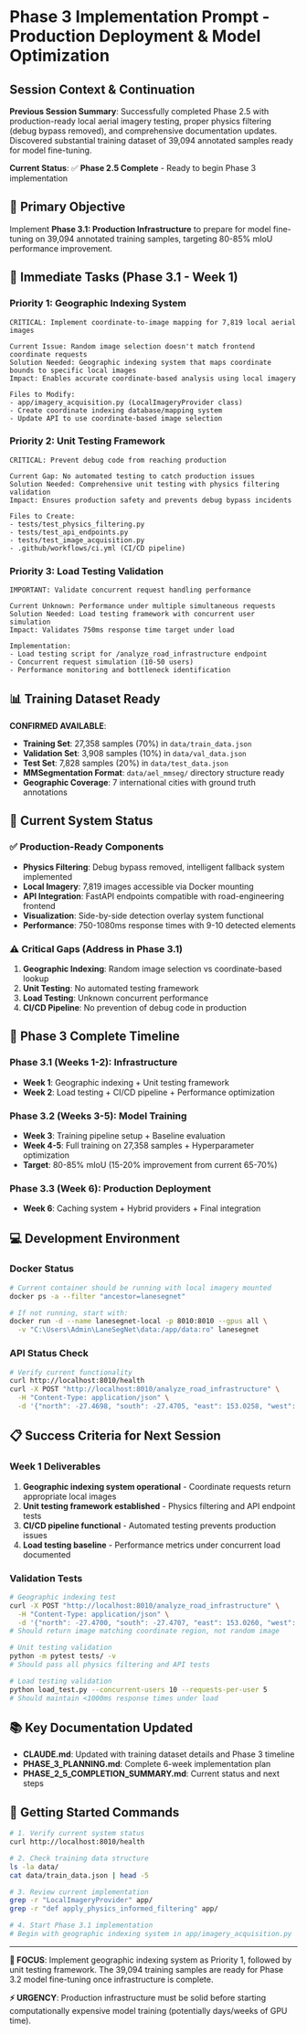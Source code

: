 # Phase 3 Implementation Prompt - Production Deployment & Model Optimization

## Session Context & Continuation

**Previous Session Summary**: Successfully completed Phase 2.5 with production-ready local aerial imagery testing, proper physics filtering (debug bypass removed), and comprehensive documentation updates. Discovered substantial training dataset of 39,094 annotated samples ready for model fine-tuning.

**Current Status**: ✅ **Phase 2.5 Complete** - Ready to begin Phase 3 implementation

## 🎯 Primary Objective

Implement **Phase 3.1: Production Infrastructure** to prepare for model fine-tuning on 39,094 annotated training samples, targeting 80-85% mIoU performance improvement.

## 🔄 Immediate Tasks (Phase 3.1 - Week 1)

### **Priority 1: Geographic Indexing System**
```
CRITICAL: Implement coordinate-to-image mapping for 7,819 local aerial images

Current Issue: Random image selection doesn't match frontend coordinate requests
Solution Needed: Geographic indexing system that maps coordinate bounds to specific local images
Impact: Enables accurate coordinate-based analysis using local imagery

Files to Modify:
- app/imagery_acquisition.py (LocalImageryProvider class)
- Create coordinate indexing database/mapping system
- Update API to use coordinate-based image selection
```

### **Priority 2: Unit Testing Framework**
```
CRITICAL: Prevent debug code from reaching production

Current Gap: No automated testing to catch production issues
Solution Needed: Comprehensive unit testing with physics filtering validation
Impact: Ensures production safety and prevents debug bypass incidents

Files to Create:
- tests/test_physics_filtering.py
- tests/test_api_endpoints.py  
- tests/test_image_acquisition.py
- .github/workflows/ci.yml (CI/CD pipeline)
```

### **Priority 3: Load Testing Validation**
```
IMPORTANT: Validate concurrent request handling performance

Current Unknown: Performance under multiple simultaneous requests
Solution Needed: Load testing framework with concurrent user simulation
Impact: Validates 750ms response time target under load

Implementation:
- Load testing script for /analyze_road_infrastructure endpoint
- Concurrent request simulation (10-50 users)
- Performance monitoring and bottleneck identification
```

## 📊 Training Dataset Ready

**CONFIRMED AVAILABLE**:
- **Training Set**: 27,358 samples (70%) in `data/train_data.json`
- **Validation Set**: 3,908 samples (10%) in `data/val_data.json`  
- **Test Set**: 7,828 samples (20%) in `data/test_data.json`
- **MMSegmentation Format**: `data/ael_mmseg/` directory structure ready
- **Geographic Coverage**: 7 international cities with ground truth annotations

## 🚨 Current System Status

### **✅ Production-Ready Components**
- **Physics Filtering**: Debug bypass removed, intelligent fallback system implemented
- **Local Imagery**: 7,819 images accessible via Docker mounting
- **API Integration**: FastAPI endpoints compatible with road-engineering frontend
- **Visualization**: Side-by-side detection overlay system functional
- **Performance**: 750-1080ms response times with 9-10 detected elements

### **⚠️ Critical Gaps (Address in Phase 3.1)**
1. **Geographic Indexing**: Random image selection vs coordinate-based lookup
2. **Unit Testing**: No automated testing framework
3. **Load Testing**: Unknown concurrent performance
4. **CI/CD Pipeline**: No prevention of debug code in production

## 🎯 Phase 3 Complete Timeline

### **Phase 3.1 (Weeks 1-2): Infrastructure**
- **Week 1**: Geographic indexing + Unit testing framework
- **Week 2**: Load testing + CI/CD pipeline + Performance optimization

### **Phase 3.2 (Weeks 3-5): Model Training**
- **Week 3**: Training pipeline setup + Baseline evaluation
- **Week 4-5**: Full training on 27,358 samples + Hyperparameter optimization
- **Target**: 80-85% mIoU (15-20% improvement from current 65-70%)

### **Phase 3.3 (Week 6): Production Deployment**
- **Week 6**: Caching system + Hybrid providers + Final integration

## 💻 Development Environment

### **Docker Status**
```bash
# Current container should be running with local imagery mounted
docker ps -a --filter "ancestor=lanesegnet"

# If not running, start with:
docker run -d --name lanesegnet-local -p 8010:8010 --gpus all \
  -v "C:\Users\Admin\LaneSegNet\data:/app/data:ro" lanesegnet
```

### **API Status Check**
```bash
# Verify current functionality
curl http://localhost:8010/health
curl -X POST "http://localhost:8010/analyze_road_infrastructure" \
  -H "Content-Type: application/json" \
  -d '{"north": -27.4698, "south": -27.4705, "east": 153.0258, "west": 153.0251}'
```

## 📋 Success Criteria for Next Session

### **Week 1 Deliverables**
1. **Geographic indexing system operational** - Coordinate requests return appropriate local images
2. **Unit testing framework established** - Physics filtering and API endpoint tests
3. **CI/CD pipeline functional** - Automated testing prevents production issues
4. **Load testing baseline** - Performance metrics under concurrent load documented

### **Validation Tests**
```bash
# Geographic indexing test
curl -X POST "http://localhost:8010/analyze_road_infrastructure" \
  -H "Content-Type: application/json" \
  -d '{"north": -27.4700, "south": -27.4707, "east": 153.0260, "west": 153.0253}'
# Should return image matching coordinate region, not random image

# Unit testing validation
python -m pytest tests/ -v
# Should pass all physics filtering and API tests

# Load testing validation  
python load_test.py --concurrent-users 10 --requests-per-user 5
# Should maintain <1000ms response times under load
```

## 📚 Key Documentation Updated

- **CLAUDE.md**: Updated with training dataset details and Phase 3 timeline
- **PHASE_3_PLANNING.md**: Complete 6-week implementation plan
- **PHASE_2_5_COMPLETION_SUMMARY.md**: Current status and next steps

## 🚀 Getting Started Commands

```bash
# 1. Verify current system status
curl http://localhost:8010/health

# 2. Check training data structure  
ls -la data/
cat data/train_data.json | head -5

# 3. Review current implementation
grep -r "LocalImageryProvider" app/
grep -r "def apply_physics_informed_filtering" app/

# 4. Start Phase 3.1 implementation
# Begin with geographic indexing system in app/imagery_acquisition.py
```

---

**🎯 FOCUS**: Implement geographic indexing system as Priority 1, followed by unit testing framework. The 39,094 training samples are ready for Phase 3.2 model fine-tuning once infrastructure is complete.

**⚡ URGENCY**: Production infrastructure must be solid before starting computationally expensive model training (potentially days/weeks of GPU time).